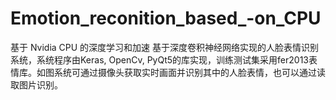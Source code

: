 # Emotion_reconition_based_-on_CPU
基于 Nvidia CPU 的深度学习和加速
基于深度卷积神经网络实现的人脸表情识别系统，系统程序由Keras, OpenCv, PyQt5的库实现，训练测试集采用fer2013表情库。如图系统可通过摄像头获取实时画面并识别其中的人脸表情，也可以通过读取图片识别。
